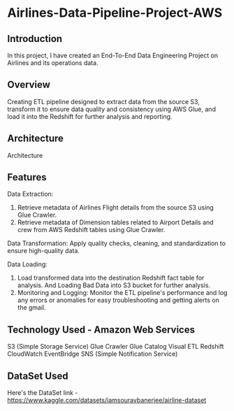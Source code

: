 # Airlines-Data-Pipeline-Project-AWS

## Introduction
In this project, I have created an End-To-End Data Engineering Project on Airlines and its operations data.

## Overview
Creating ETL pipeline designed to extract data from the source S3, transform it to ensure data quality and consistency using AWS Glue, and load it into the Redshift for further analysis and reporting.

## Architecture
Architecture

## Features
Data Extraction: 
1. Retrieve metadata of Airlines Flight details from the source S3 using Glue Crawler.
2. Retrieve metadata of Dimension tables related to Airport Details and crew from AWS Redshift tables using Glue Crawler.

Data Transformation: 
Apply quality checks, cleaning, and standardization to ensure high-quality data.

Data Loading: 
1. Load transformed data into the destination Redshift fact table for analysis. And Loading Bad Data into S3 bucket for further analysis.
2. Monitoring and Logging: Monitor the ETL pipeline's performance and log any errors or anomalies for easy troubleshooting and getting alerts on the gmail.

## Technology Used - Amazon Web Services
S3 (Simple Storage Service)
Glue Crawler
Glue Catalog
Visual ETL
Redshift
CloudWatch
EventBridge
SNS (Simple Notification Service)

## DataSet Used
Here's the DataSet link - https://www.kaggle.com/datasets/iamsouravbanerjee/airline-dataset

